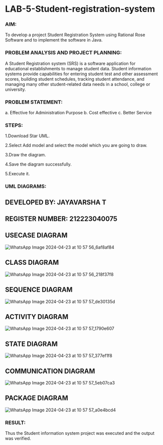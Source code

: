 # LAB-5-Student-registration-system
### AIM:
To develop a project Student Registration System using Rational Rose Software and to
implement the software in Java.
### PROBLEM ANALYSIS AND PROJECT PLANNING:
A Student Registration system (SRS) is a software application for educational
establishments to manage student data. Student information systems provide capabilities for
entering student test and other assessment scores, building student schedules, tracking student
attendance, and managing many other student-related data needs in a school, college or
university.
### PROBLEM STATEMENT:
a. Effective for Administration Purpose
b. Cost effective
c. Better Service
### STEPS:
1.Download Star UML.

2.Select Add model and select the model which you are going to draw.

3.Draw the diagram.

4.Save the diagram successfully.

5.Execute it.
### UML DIAGRAMS:
## DEVELOPED BY: JAYAVARSHA T
## REGISTER NUMBER: 212223040075

## USECASE DIAGRAM
![WhatsApp Image 2024-04-23 at 10 57 56_6af8af84](https://github.com/jayavarsha23219/LAB-5-Student-registration-system/assets/150780319/422526cb-cb4c-4a66-8766-d5f50050ca71)
## CLASS DIAGRAM
![WhatsApp Image 2024-04-23 at 10 57 56_218f37f8](https://github.com/jayavarsha23219/LAB-5-Student-registration-system/assets/150780319/cea66905-ebf4-4e1a-b378-91e73239e8b1)
## SEQUENCE DIAGRAM
![WhatsApp Image 2024-04-23 at 10 57 57_de30135d](https://github.com/jayavarsha23219/LAB-5-Student-registration-system/assets/150780319/76300291-59b7-4a5d-84e3-c4e2ace24256)
## ACTIVITY DIAGRAM
![WhatsApp Image 2024-04-23 at 10 57 57_1790e607](https://github.com/jayavarsha23219/LAB-5-Student-registration-system/assets/150780319/4255a870-bad9-4066-9242-631a208c477e)
## STATE DIAGRAM
![WhatsApp Image 2024-04-23 at 10 57 57_377ef1f8](https://github.com/jayavarsha23219/LAB-5-Student-registration-system/assets/150780319/ffe762ee-dc2f-4a5c-a0b4-c0b4980543cf)
## COMMUNICATION DIAGRAM
![WhatsApp Image 2024-04-23 at 10 57 57_5eb07ca3](https://github.com/jayavarsha23219/LAB-5-Student-registration-system/assets/150780319/e6e5f78b-74a1-47a8-b3a3-66ca2dfb4323)
## PACKAGE DIAGRAM
![WhatsApp Image 2024-04-23 at 10 57 57_a0e4bcd4](https://github.com/jayavarsha23219/LAB-5-Student-registration-system/assets/150780319/72b14ae2-951c-48d6-a8cf-e0839d11a8a8)



### RESULT:
Thus the Student information system project was executed and the output was
verified.
